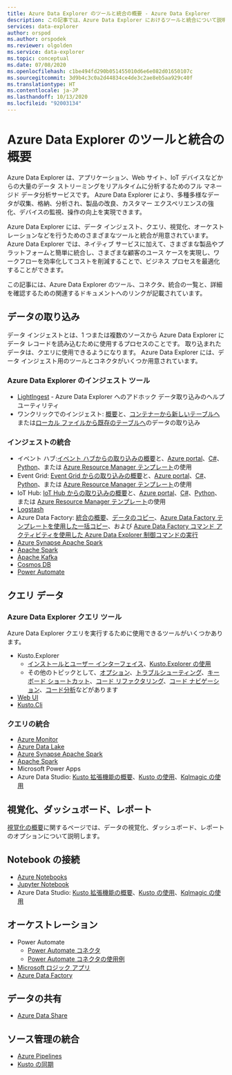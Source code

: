 ```yaml
---
title: Azure Data Explorer のツールと統合の概要 - Azure Data Explorer
description: この記事では、Azure Data Explorer におけるツールと統合について説明します。
services: data-explorer
author: orspod
ms.author: orspodek
ms.reviewer: olgolden
ms.service: data-explorer
ms.topic: conceptual
ms.date: 07/08/2020
ms.openlocfilehash: c1be494fd290b051455010d6e6e082d01650107c
ms.sourcegitcommit: 3d9b4c3c0a2d44834ce4de3c2ae8eb5aa929c40f
ms.translationtype: HT
ms.contentlocale: ja-JP
ms.lasthandoff: 10/13/2020
ms.locfileid: "92003134"
---
```

# <a name="azure-data-explorer-tools-and-integrations-overview"></a>Azure Data Explorer のツールと統合の概要

Azure Data Explorer は、アプリケーション、Web サイト、IoT デバイスなどからの大量のデータ ストリーミングをリアルタイムに分析するためのフル マネージド データ分析サービスです。 Azure Data Explorer により、多種多様なデータが収集、格納、分析され、製品の改良、カスタマー エクスペリエンスの強化、デバイスの監視、操作の向上を実現できます。 

Azure Data Explorer には、データ インジェスト、クエリ、視覚化、オーケストレーションなどを行うためのさまざまなツールと統合が用意されています。 Azure Data Explorer では、ネイティブ サービスに加えて、さまざまな製品やプラットフォームと簡単に統合し、さまざまな顧客のユース ケースを実現し、ワークフローを効率化してコストを削減することで、ビジネス プロセスを最適化することができます。 

この記事には、Azure Data Explorer のツール、コネクタ、統合の一覧と、詳細を確認するための関連するドキュメントへのリンクが記載されています。

## <a name="ingest-data"></a>データの取り込み 

データ インジェストとは、1 つまたは複数のソースから Azure Data Explorer にデータ レコードを読み込むために使用するプロセスのことです。 取り込まれたデータは、クエリに使用できるようになります。 Azure Data Explorer には、データ インジェスト用のツールとコネクタがいくつか用意されています。 

### <a name="azure-data-explorer-ingestion-tools"></a>Azure Data Explorer のインジェスト ツール

* [LightIngest](lightingest.md) - Azure Data Explorer へのアドホック データ取り込みのヘルプ ユーティリティ
* ワンクリックでのインジェスト: [概要](ingest-data-one-click.md)と、[コンテナーから新しいテーブルへ](one-click-ingestion-new-table.md)または[ローカル ファイルから既存のテーブルへ](one-click-ingestion-existing-table.md)のデータの取り込み

### <a name="ingestion-integrations"></a>インジェストの統合

* イベント ハブ:[イベント ハブからの取り込みの概要](ingest-data-event-hub-overview.md)と、[Azure portal](ingest-data-event-hub.md)、[C#](data-connection-event-hub-csharp.md)、[Python](data-connection-event-hub-python.md)、または [Azure Resource Manager テンプレート](data-connection-event-hub-resource-manager.md)の使用
* Event Grid: [Event Grid からの取り込みの概要](ingest-data-event-grid-overview.md)と、[Azure portal](ingest-data-event-grid.md)、[C#](data-connection-event-grid-csharp.md)、[Python](data-connection-event-grid-python.md)、または [Azure Resource Manager テンプレート](data-connection-event-grid-resource-manager.md)の使用
* IoT Hub: [IoT Hub からの取り込みの概要](ingest-data-iot-hub-overview.md)と、[Azure portal](ingest-data-iot-hub.md)、[C#](data-connection-iot-hub-csharp.md)、[Python](data-connection-iot-hub-python.md)、または [Azure Resource Manager テンプレート](data-connection-iot-hub-resource-manager.md)の使用
* [Logstash](ingest-data-logstash.md)
* Azure Data Factory: [統合の概要](data-factory-integration.md)、[データのコピー](data-factory-load-data.md)、[Azure Data Factory テンプレートを使用した一括コピー](data-factory-template.md)、および [Azure Data Factory コマンド アクティビティを使用した Azure Data Explorer 制御コマンドの実行](data-factory-command-activity.md)
* [Azure Synapse Apache Spark](https://docs.microsoft.com/azure/synapse-analytics/quickstart-connect-azure-data-explorer?context=/azure/data-explorer/context/context)
* [Apache Spark](spark-connector.md)
* [Apache Kafka](ingest-data-kafka.md)
* [Cosmos DB](https://github.com/Azure/azure-kusto-labs/tree/master/cosmosdb-adx-integration)
* [Power Automate](flow.md)

## <a name="query-data"></a>クエリ データ

### <a name="azure-data-explorer-query-tools"></a>Azure Data Explorer クエリ ツール

Azure Data Explorer クエリを実行するために使用できるツールがいくつかあります。

* Kusto.Explorer
    * [インストールとユーザー インターフェイス](kusto/tools/kusto-explorer.md)、[Kusto.Explorer の使用](kusto/tools/kusto-explorer-using.md)
    * その他のトピックとして、[オプション](kusto/tools/kusto-explorer-options.md)、[トラブルシューティング](kusto/tools/kusto-explorer-troubleshooting.md)、[キーボード ショートカット](kusto/tools/kusto-explorer-shortcuts.md)、[コード リファクタリング](kusto/tools/kusto-explorer-refactor.md)、[コード ナビゲーション](kusto/tools/kusto-explorer-codenav.md)、[コード分析](kusto/tools/kusto-explorer-code-analyzer.md)などがあります
* [Web UI](web-query-data.md)
* [Kusto.Cli](kusto/tools/kusto-cli.md)

### <a name="query-integrations"></a>クエリの統合

* [Azure Monitor](query-monitor-data.md)
* [Azure Data Lake](data-lake-query-data.md)
* [Azure Synapse Apache Spark](https://docs.microsoft.com/azure/synapse-analytics/quickstart-connect-azure-data-explorer?context=/azure/data-explorer/context/context)
* [Apache Spark](spark-connector.md)
* Microsoft Power Apps
* Azure Data Studio: [Kusto 拡張機能の概要](https://docs.microsoft.com/sql/azure-data-studio/extensions/kusto-extension?context=/azure/data-explorer/context/context)、[Kusto の使用](https://docs.microsoft.com/sql/azure-data-studio/notebooks/notebooks-kusto-kernel?context=/azure/data-explorer/context/context)、[Kqlmagic の使用](https://docs.microsoft.com/sql/azure-data-studio/notebooks-kqlmagic?context=/azure/data-explorer/context/context)

## <a name="visualizations-dashboards-and-reporting"></a>視覚化、ダッシュボード、レポート

[視覚化の概要](viz-overview.md)に関するページでは、データの視覚化、ダッシュボード、レポートのオプションについて説明します。 

## <a name="notebook-connectivity"></a>Notebook の接続

* [Azure Notebooks](azure-notebooks.md)
* [Jupyter Notebook](kqlmagic.md)
* Azure Data Studio: [Kusto 拡張機能の概要](https://docs.microsoft.com/sql/azure-data-studio/extensions/kusto-extension?context=/azure/data-explorer/context/context)、[Kusto の使用](https://docs.microsoft.com/sql/azure-data-studio/notebooks/notebooks-kusto-kernel?context=/azure/data-explorer/context/context)、[Kqlmagic の使用](https://docs.microsoft.com/sql/azure-data-studio/notebooks-kqlmagic?context=/azure/data-explorer/context/context)

## <a name="orchestration"></a>オーケストレーション

* Power Automate
    * [Power Automate コネクタ](flow.md)
    * [Power Automate コネクタの使用例](flow-usage.md)
* [Microsoft ロジック アプリ](kusto/tools/logicapps.md) 
* [Azure Data Factory](data-factory-integration.md)

## <a name="share-data"></a>データの共有

* [Azure Data Share](data-share.md)

## <a name="source-control-integration"></a>ソース管理の統合

* [Azure Pipelines](devops.md) 
* [Kusto の同期](kusto/tools/synckusto.md) 

<!--Open Source Tools-->

